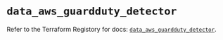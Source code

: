 # `data_aws_guardduty_detector`

Refer to the Terraform Registory for docs: [`data_aws_guardduty_detector`](https://www.terraform.io/docs/providers/aws/d/guardduty_detector).
